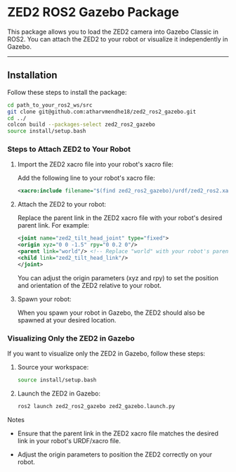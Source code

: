 # ZED2 ROS2 Gazebo Package

This package allows you to load the ZED2 camera into Gazebo Classic in ROS2. You can attach the ZED2 to your robot or visualize it independently in Gazebo.

---

## Installation

Follow these steps to install the package:

```bash
cd path_to_your_ros2_ws/src
git clone git@github.com:atharvmendhe18/zed2_ros2_gazebo.git
cd ../
colcon build --packages-select zed2_ros2_gazebo
source install/setup.bash
```

### Steps to Attach ZED2 to Your Robot
1. Import the ZED2 xacro file into your robot's xacro file:

    Add the following line to your robot's xacro file:
    ```xml
    <xacro:include filename="$(find zed2_ros2_gazebo)/urdf/zed2_ros2.xacro" />
    ```
2. Attach the ZED2 to your robot:

    Replace the parent link in the ZED2 xacro file with your robot's desired parent link. For example:
    ```xml
    <joint name="zed2_tilt_head_joint" type="fixed">
    <origin xyz="0 0 -1.5" rpy="0 0.2 0"/>
    <parent link="world"/> <!-- Replace "world" with your robot's parent link -->
    <child link="zed2_tilt_head_link"/>
    </joint>
    ```
    You can adjust the origin parameters (xyz and rpy) to set the position and orientation of the ZED2 relative to your robot.
3.  Spawn your robot:

    When you spawn your robot in Gazebo, the ZED2 should also be spawned at your desired location.



### Visualizing Only the ZED2 in Gazebo

If you want to visualize only the ZED2 in Gazebo, follow these steps:

1. Source your workspace:
    ```bash
    source install/setup.bash
    ```

2. Launch the ZED2 in Gazebo:
    ```bash
    ros2 launch zed2_ros2_gazebo zed2_gazebo.launch.py
    ```

    
    
Notes
- Ensure that the parent link in the ZED2 xacro file matches the desired link in your robot's URDF/xacro file.

- Adjust the origin parameters to position the ZED2 correctly on your robot.
